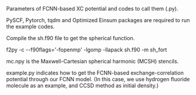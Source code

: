 Parameters of FCNN-based XC potential and codes to call them (.py).

PySCF, Pytorch, tqdm and Optimized Einsum packages are required to run the example codes.

Compile the sh.f90 file to get the spherical function.

f2py -c --f90flags='-fopenmp' -lgomp -llapack sh.f90 -m sh_fort

mc.npy is the Maxwell-Cartesian spherical harmonic (MCSH) stencils.

example.py indicates how to get the FCNN-based exchange-correlation potential through our FCNN model. (In this case, we use hydrogen fluoride molecule as an example, and CCSD method as initial density.)
